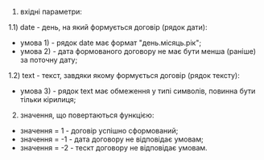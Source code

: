 1) вхідні параметри:

1.1) date - день, на який формується договір (рядок дати):
- умова 1) - рядок date має формат "день.місяць.рік";
- умова 2) - дата формованого договору не має бути менша (раніше) за поточну дату;

1.2) text - текст, завдяки якому формується договір (рядок тексту):
- умова 3) - рядок text має обмеження у типі символів, повинна бути тільки кірилиця;

2) значення, що повертаються функцією:
- значення = 1 - договір успішно сформований;
- значення = -1 - дата договору не відповідає умовам;
- значення = -2 - тескт договору не відповідає умовам.

